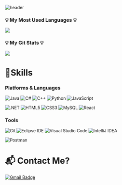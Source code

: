![header](https://capsule-render.vercel.app/api?type=waving&color=black&height=200&section=header&text=Endless%20Coding!%20!🥳&fontSize=50&animation=twinkling)



<h3 >💡 My Most Used Languages 💡</h3>
<p >
  <a href="https://github.com/DonghyeopLee">
    <img align="center" src="https://github-readme-stats.vercel.app/api/top-langs/?username=DonghyeopLee&layout=compact&show_icons=true&show_owner=true&hide_title=true&theme=nord" />
  </a>
</p>
<h3>💡 My Git Stats 💡</h3>
<p >
  <a href="https://github.com/${깃닉네임}">
    <img align="center" src="https://github-readme-stats.vercel.app/api?username=DonghyeopLee&&hide_title=true&show_icons=true&include_all_commits=true&theme=nord" />
  </a>
</p>





# 💪Skills
### Platforms & Languages
![Java](https://img.shields.io/badge/Java-007396.svg?&style=for-the-badge&logo=Java&logoColor=white)
![C#](https://img.shields.io/badge/C%20Sharp-239120.svg?&style=for-the-badge&logo=C%20Sharp&logoColor=white)
![C++](https://img.shields.io/badge/C++-6DB33F.svg?&style=for-the-badge&logo=Spring&logoColor=white)
![Python](https://img.shields.io/badge/Python-3776AB.svg?&style=for-the-badge&logo=Python&logoColor=white)
![JavaScript](https://img.shields.io/badge/JavaScript-F7DF1E.svg?&style=for-the-badge&logo=JavaScript&logoColor=white)

![.NET](https://img.shields.io/badge/.NET-512BD4.svg?&style=for-the-badge&logo=.NET&logoColor=white)
![HTML5](https://img.shields.io/badge/HTML5-E34F26.svg?&style=for-the-badge&logo=HTML5&logoColor=white)
![CSS3](https://img.shields.io/badge/CSS3-1572B6.svg?&style=for-the-badge&logo=CSS3&logoColor=white)
![MySQL](https://img.shields.io/badge/MySQL-4479A1.svg?&style=for-the-badge&logo=MySQL&logoColor=white)
![React](https://img.shields.io/badge/React-F80000.svg?&style=for-the-badge&logo=Oracle&logoColor=white)

### Tools
![Git](https://img.shields.io/badge/Git-F05032.svg?&style=for-the-badge&logo=Git&logoColor=white)
![Eclipse IDE](https://img.shields.io/badge/Eclipse%20IDE-2C2255.svg?&style=for-the-badge&logo=Eclipse%20IDE&logoColor=white)
![Visual Studio Code](https://img.shields.io/badge/Visual%20Studio%20Code-007ACC.svg?&style=for-the-badge&logo=Visual%20Studio%20Code&logoColor=white)
![IntelliJ IDEA](https://img.shields.io/badge/IntelliJ%20IDEA-2C2255.svg?&style=for-the-badge&logo=IntelliJ%20IDEA&logoColor=white)

![Postman](https://img.shields.io/badge/Postman-FF6C37.svg?&style=for-the-badge&logo=Postman&logoColor=white)


# :mailbox_with_mail: Contact Me?

[![Gmail Badge](https://img.shields.io/badge/Gmail-d14836?style=flat-square&logo=Gmail&logoColor=white&link=mailto:ko98000@gmail.com)](ko98000@gmail.com)

